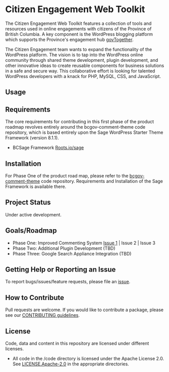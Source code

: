 # Citizen Engagement Web Toolkit


The Citizen Engagement Web Toolkit features a collection of tools and resources used in online engagements with citizens of the Province of British Columbia.  A key component is the WordPress blogging platform which supports the Province's engagement hub [govTogether](http://www2.gov.bc.ca/govtogetherbc/index.page).

The Citizen Engagement team wants to expand the functionality of the WordPress platform.  The vision is to tap into the WordPress online community through shared theme development, plugin development, and other innovative ideas to create reusable components for business solutions in a safe and secure way.  This collaborative effort is looking for talented WordPress developers with a knack for PHP, MySQL, CSS, and JavaScript.


## Usage

## Requirements

The core requirements for contributing in this first phase of the product roadmap revolves entirely around the bcgov-comment-theme code repository, which is based entirely upon the Sage WordPress Starter Theme Framework (version 8.1.1).  

- BCSage Framework [Roots.io/sage](https://roots.io/sage/) 

## Installation

For Phase One of the product road map, please refer to the [bcgov-comment-theme](https://github.com/bcgov/citizen-engagement-web-toolkit/tree/master/code/bcgov-comment-theme) code repository.  Requirements and Installation of the Sage Framework is available there.

## Project Status
Under active development.

## Goals/Roadmap
- Phase One: Improved Commenting System [Issue 1](https://github.com/bcgov/citizen-engagement-web-toolkit/issues/5) | Issue 2 | Issue 3
- Phase Two: Additional Plugin Development (TBD)
- Phase Three: Google Search Appliance Integration (TBD)

## Getting Help or Reporting an Issue
To report bugs/issues/feature requests, please file an [issue](https://github.com/bcgov/citizen-engagement-web-toolkit/issues).

## How to Contribute
Pull requests are welcome. If you would like to contribute a package, please see our [CONTRIBUTING guidelines](https://github.com/bcgov/citizen-engagement-web-toolkit/blob/master/CONTRIBUTING.md).

## License
Code, data and content in this repository are licensed under different licenses.

- All code in the /code directory is licensed under the Apache License 2.0. See [LICENSE.Apache-2.0](https://github.com/bcgov/citizen-engagement-web-toolkit/blob/master/code/LICENSE.Apache.2.0) in the appropriate directories.
